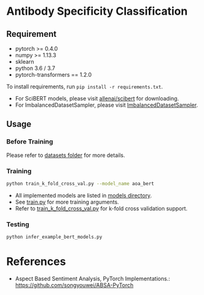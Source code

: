 # Antibody Specificity Classification

## Requirement
* pytorch >= 0.4.0
* numpy >= 1.13.3
* sklearn
* python 3.6 / 3.7
* pytorch-transformers == 1.2.0

To install requirements, run `pip install -r requirements.txt`.
* For SciBERT models, please visit [allenai/scibert](https://github.com/allenai/scibert) for downloading.
* For ImbalancedDatasetSampler, please visit [ImbalancedDatasetSampler](https://github.com/ufoym/imbalanced-dataset-sampler).

## Usage
### Before Training
Please refer to [datasets folder](../datasets/) for more details.

### Training
```sh
python train_k_fold_cross_val.py --model_name aoa_bert
```
* All implemented models are listed in [models directory](./models/).
* See [train.py](./train.py) for more training arguments.
* Refer to [train_k_fold_cross_val.py](./train_k_fold_cross_val.py) for k-fold cross validation support.

### Testing
```sh
python infer_example_bert_models.py
```

# References
* Aspect Based Sentiment Analysis, PyTorch Implementations.: https://github.com/songyouwei/ABSA-PyTorch